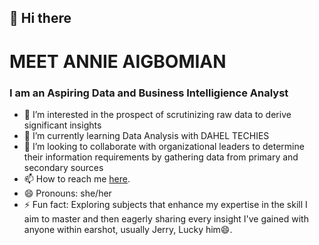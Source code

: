 ## 👋 Hi there
# MEET ANNIE AIGBOMIAN
### I am an Aspiring Data and Business Intelligience Analyst
- 👀 I’m interested in the prospect of scrutinizing raw data to derive significant insights
- 🌱 I’m currently learning Data Analysis with DAHEL TECHIES
- 💞️ I’m looking to collaborate with organizational leaders to determine their information requirements by gathering data from primary and secondary sources
- 📫 How to reach me [here](www.linkedin.com/in/annie-aigbomian-830239b3).
- 😄 Pronouns: she/her
- ⚡ Fun fact: Exploring subjects that enhance my expertise in the skill I aim to master and then eagerly sharing every insight I've gained with anyone within earshot, usually Jerry, Lucky him😄.

<!---
AnieJerry/AnieJerry is a ✨ special ✨ repository because its `README.md` (this file) appears on your GitHub profile.
You can click the Preview link to take a look at your changes.
--->
